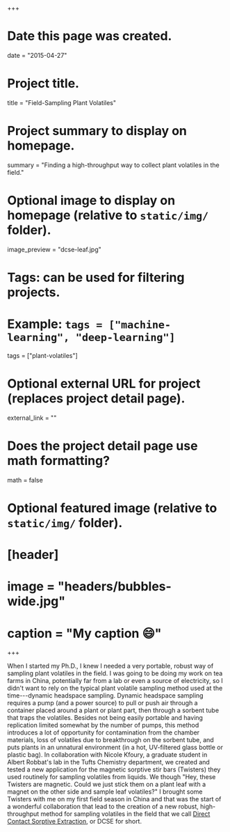 +++
# Date this page was created.
date = "2015-04-27"

# Project title.
title = "Field-Sampling Plant Volatiles"

# Project summary to display on homepage.
summary = "Finding a high-throughput way to collect plant volatiles in the field."

# Optional image to display on homepage (relative to `static/img/` folder).
image_preview = "dcse-leaf.jpg"

# Tags: can be used for filtering projects.
# Example: `tags = ["machine-learning", "deep-learning"]`
tags = ["plant-volatiles"]

# Optional external URL for project (replaces project detail page).
external_link = ""

# Does the project detail page use math formatting?
math = false

# Optional featured image (relative to `static/img/` folder).
# [header]
# image = "headers/bubbles-wide.jpg"
# caption = "My caption :smile:"

+++

When I started my Ph.D., I knew I needed a very portable, robust way of sampling plant volatiles in the field.  I was going to be doing my work on tea farms in China, potentially far from a lab or even a source of electricity, so I didn't want to rely on the typical plant volatile sampling method used at the time---dynamic headspace sampling.  Dynamic headspace sampling requires a pump (and a power source) to pull or push air through a container placed around a plant or plant part, then through a sorbent tube that traps the volatiles.  Besides not being easily portable and having replication limited somewhat by the number of pumps, this method introduces a lot of opportunity for contamination from the chamber materials, loss of volatiles due to breakthrough on the sorbent tube, and puts plants in an unnatural environment (in a hot, UV-filtered glass bottle or plastic bag). In collaboration with Nicole Kfoury, a graduate student in Albert Robbat's lab in the Tufts Chemistry department, we created and tested a new application for the magnetic sorptive stir bars (Twisters) they used routinely for sampling volatiles from liquids.  We though "Hey, these Twisters are magnetic.  Could we just stick them on a plant leaf with a magnet on the other side and sample leaf volatiles?"  I brought some Twisters with me on my first field season in China and that was the start of a wonderful collaboration that lead to the creation of a new robust, high-throughput method for sampling volatiles in the field that we call [Direct Contact Sorptive Extraction](/publication/dcse/), or DCSE for short.